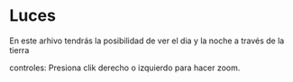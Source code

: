 # Luces

En este arhivo tendrás la posibilidad de ver el dia y la noche a través de la tierra

controles:
Presiona clik derecho o izquierdo para hacer zoom.
